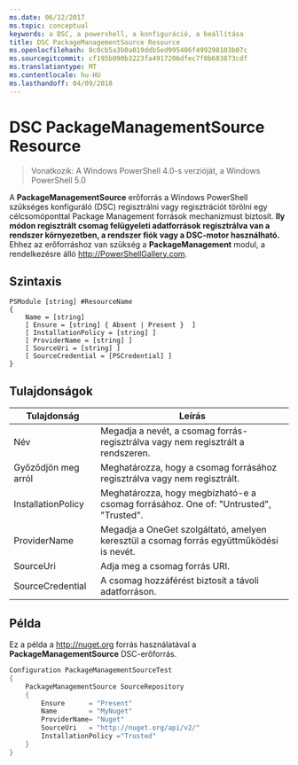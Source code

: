 ```yaml
---
ms.date: 06/12/2017
ms.topic: conceptual
keywords: a DSC, a powershell, a konfiguráció, a beállítása
title: DSC PackageManagementSource Resource
ms.openlocfilehash: 8c0cb5a3b0a019ddb5ed995406f499298103b07c
ms.sourcegitcommit: cf195b090b3223fa4917206dfec7f0b603873cdf
ms.translationtype: MT
ms.contentlocale: hu-HU
ms.lasthandoff: 04/09/2018
---
```

# <a name="dsc-packagemanagementsource-resource"></a>DSC PackageManagementSource Resource

> Vonatkozik: A Windows PowerShell 4.0-s verzióját, a Windows PowerShell 5.0

A **PackageManagementSource** erőforrás a Windows PowerShell szükséges konfiguráló (DSC) regisztrálni vagy regisztrációt törölni egy célcsomóponttal Package Management források mechanizmust biztosít. **Ily módon regisztrált csomag felügyeleti adatforrások regisztrálva van a rendszer környezetben, a rendszer fiók vagy a DSC-motor használható.** Ehhez az erőforráshoz van szükség a **PackageManagement** modul, a rendelkezésre álló http://PowerShellGallery.com.

## <a name="syntax"></a>Szintaxis

```
PSModule [string] #ResourceName
{
    Name = [string]
    [ Ensure = [string] { Absent | Present }  ]
    [ InstallationPolicy = [string] ]
    [ ProviderName = [string] ]
    [ SourceUri = [string] ]
    [ SourceCredential = [PSCredential] ]
}
```

## <a name="properties"></a>Tulajdonságok
|  Tulajdonság  |  Leírás   |
|---|---|
| Név| Megadja a nevét, a csomag forrás-regisztrálva vagy nem regisztrált a rendszeren.|
| Győződjön meg arról| Meghatározza, hogy a csomag forrásához regisztrálva vagy nem regisztrált.|
| InstallationPolicy| Meghatározza, hogy megbízható-e a csomag forrásához. One of: "Untrusted", "Trusted".|
| ProviderName| Megadja a OneGet szolgáltató, amelyen keresztül a csomag forrás együttműködési is nevét.|
| SourceUri| Adja meg a csomag forrás URI.|
| SourceCredential| A csomag hozzáférést biztosít a távoli adatforráson.|

## <a name="example"></a>Példa

Ez a példa a http://nuget.org forrás használatával a **PackageManagementSource** DSC-erőforrás.

```powershell
Configuration PackageManagementSourceTest
{
    PackageManagementSource SourceRepository
    {
        Ensure      = "Present"
        Name        = "MyNuget"
        ProviderName= "Nuget"
        SourceUri   = "http://nuget.org/api/v2/"
        InstallationPolicy ="Trusted"
    }
}
```